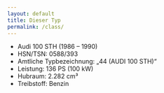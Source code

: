 ```yaml
---
layout: default
title: Dieser Typ
permalink: /class/
---
```


* Audi 100 STH (1986 – 1990)
* HSN/TSN: 0588/393
* Amtliche Typbezeichnung: „44 (AUDI 100 STH)“
* Leistung: 136 PS (100 kW)
* Hubraum: 2.282 cm³
* Treibstoff: Benzin
